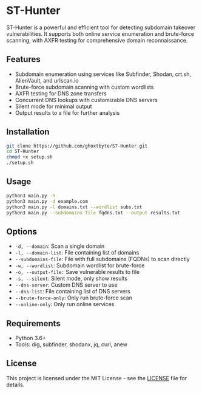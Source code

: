 # ST-Hunter
ST-Hunter is a powerful and efficient tool for detecting subdomain takeover vulnerabilities. It supports both online service enumeration and brute-force scanning, with AXFR testing for comprehensive domain reconnaissance.

## Features
- Subdomain enumeration using services like Subfinder, Shodan, crt.sh, AlienVault, and urlscan.io
- Brute-force subdomain scanning with custom wordlists
- AXFR testing for DNS zone transfers
- Concurrent DNS lookups with customizable DNS servers
- Silent mode for minimal output
- Output results to a file for further analysis

## Installation
```bash
git clone https://github.com/ghoxtbyte/ST-Hunter.git
cd ST-Hunter
chmod +x setup.sh
./setup.sh
```

## Usage 
```bash
python3 main.py -h
python3 main.py -d example.com
python3 main.py -l domains.txt --wordlist subs.txt
python3 main.py --subdomains-file fqdns.txt --output results.txt
```

## Options
* `-d, --domain`: Scan a single domain
* `-l, --domain-list`: File containing list of domains
* `--subdomains-file`: File with full subdomains (FQDNs) to scan directly
* `-w, --wordlist`: Subdomain wordlist for brute-force
* `-o, --output-file:` Save vulnerable results to file
* `-s, --silent`: Silent mode, only show results
* `--dns-server`: Custom DNS server to use
* `--dns-list`: File containing list of DNS servers
* `--brute-force-only`: Only run brute-force scan
* `--online-only`: Only run online services

## Requirements
- Python 3.6+
- Tools: dig, subfinder, shodanx, jq, curl, anew

## License
This project is licensed under the MIT License - see the [LICENSE](LICENSE) file for details.

